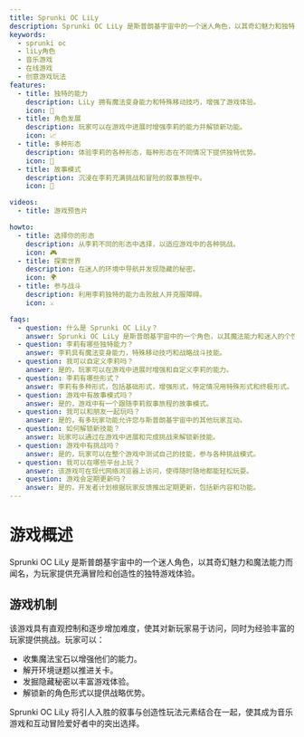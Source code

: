 ```yaml
---
title: Sprunki OC LiLy
description: Sprunki OC LiLy 是斯普朗基宇宙中的一个迷人角色，以其奇幻魅力和独特能力而闻名。玩家可以探索她的魔法世界，参与战略游戏玩法，并解锁各种变身。
keywords:
  - sprunki oc
  - liLy角色
  - 音乐游戏
  - 在线游戏
  - 创意游戏玩法
features:
  - title: 独特的能力
    description: LiLy 拥有魔法变身能力和特殊移动技巧，增强了游戏体验。
    icon: 🌟
  - title: 角色发展
    description: 玩家可以在游戏中进展时增强李莉的能力并解锁新功能。
    icon: 📈
  - title: 多种形态
    description: 体验李莉的各种形态，每种形态在不同情况下提供独特优势。
    icon: 🔄
  - title: 故事模式
    description: 沉浸在李莉充满挑战和冒险的叙事旅程中。
    icon: 📖

videos:
  - title: 游戏预告片

howto:
  - title: 选择你的形态
    description: 从李莉不同的形态中选择，以适应游戏中的各种挑战。
    icon: 🎮
  - title: 探索世界
    description: 在迷人的环境中导航并发现隐藏的秘密。
    icon: 🌍
  - title: 参与战斗
    description: 利用李莉独特的能力击败敌人并克服障碍。
    icon: ⚔️

faqs:
  - question: 什么是 Sprunki OC LiLy？
    answer: Sprunki OC LiLy 是斯普朗基宇宙中的一个角色，以其魔法能力和迷人的个性而闻名。
  - question: 李莉有哪些独特能力？
    answer: 李莉具有魔法变身能力，特殊移动技巧和战略战斗技能。
  - question: 我可以自定义李莉吗？
    answer: 是的，玩家可以在游戏中进展时增强和自定义李莉的能力。
  - question: 李莉有哪些形式？
    answer: 李莉有多种形式，包括基础形式，增强形式，特定情况用特殊形式和终极形式。
  - question: 游戏中有故事模式吗？
    answer: 是的，游戏中有一个跟随李莉叙事旅程的故事模式。
  - question: 我可以和朋友一起玩吗？
    answer: 是的，有多玩家功能允许您与斯普朗基宇宙中的其他玩家互动。
  - question: 如何解锁新技能？
    answer: 玩家可以通过在游戏中进展和完成挑战来解锁新技能。
  - question: 游戏中有挑战吗？
    answer: 是的，玩家可以在整个游戏中测试自己的技能，参与各种挑战模式。
  - question: 我可以在哪些平台上玩？
    answer: 该游戏可在现代网络浏览器上访问，使得随时随地都能轻松玩耍。
  - question: 游戏会定期更新吗？
    answer: 是的，开发者计划根据玩家反馈推出定期更新，包括新内容和功能。 
---  
```


# 游戏概述  

Sprunki OC LiLy 是斯普朗基宇宙中的一个迷人角色，以其奇幻魅力和魔法能力而闻名，为玩家提供充满冒险和创造性的独特游戏体验。

## 游戏机制  

该游戏具有直观控制和逐步增加难度，使其对新玩家易于访问，同时为经验丰富的玩家提供挑战。玩家可以：

* 收集魔法宝石以增强他们的能力。
* 解开环境谜题以推进关卡。
* 发掘隐藏秘密以丰富游戏体验。
* 解锁新的角色形式以提供战略优势。

Sprunki OC LiLy 将引人入胜的叙事与创造性玩法元素结合在一起，使其成为音乐游戏和互动冒险爱好者中的突出选择。
